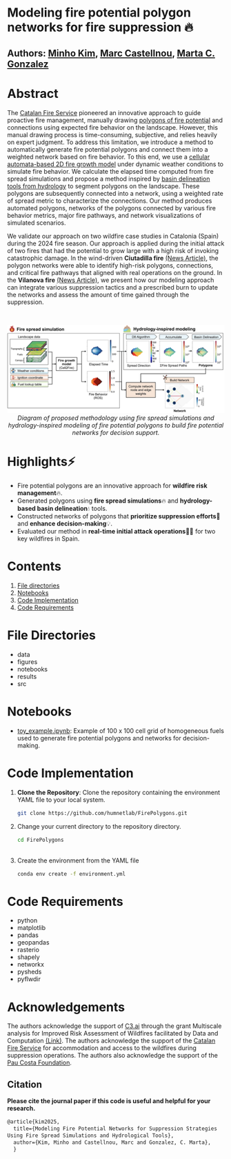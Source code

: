 # Modeling fire potential polygon networks for fire suppression 🔥
Authors: [Minho Kim](https://minho.me), [Marc Castellnou](https://www.researchgate.net/profile/Marc-Castellnou), [Marta C. Gonzalez](https://scholar.google.com/citations?user=YAGjro8AAAAJ&hl=en)
---------------------

# Abstract
The [Catalan Fire Service](https://ajuntament.barcelona.cat/bombers/en) pioneered an innovative approach to guide proactive fire management, manually drawing [polygons of fire potential](https://link.springer.com/article/10.1186/s42408-019-0048-6) and connections using expected fire behavior on the landscape. However, this manual drawing process is time-consuming, subjective, and relies heavily on expert judgment. To address this limitation, we introduce a method to automatically generate fire potential polygons and connect them into a weighted network based on fire behavior. To this end, we use a [cellular automata-based 2D fire growth model](https://www.frontiersin.org/journals/forests-and-global-change/articles/10.3389/ffgc.2021.692706/full) under dynamic weather conditions to simulate fire behavior. We calculate the elapsed time computed from fire spread simulations and propose a method inspired by [basin delineation tools from hydrology](https://proceedings.esri.com/library/userconf/proc01/professional/papers/pap1008/p1008.htm) to segment polygons on the landscape. These polygons are subsequently connected into a network, using a weighted rate of spread metric to characterize the connections. Our method produces automated polygons, networks of the polygons connected by various fire behavior metrics, major fire pathways, and network visualizations of simulated scenarios. 

We validate our approach on two wildfire case studies in Catalonia (Spain) during the 2024 fire season. Our approach is applied during the initial attack of two fires that had the potential to grow large with a high risk of invoking catastrophic damage. In the wind-driven **Ciutadilla fire** [(News Article)](https://www.catalannews.com/society-science/item/forest-fire-forces-lockdown-of-two-towns-in-lleida), the polygon networks were able to identify high-risk polygons, connections, and critical fire pathways that aligned with real operations on the ground. In the **Vilanova fire** [(News Article)](https://www.elperiodico.com/es/sociedad/20240809/incendio-vilanova-meia-confinamiento-106814577), we present how our modeling approach can integrate various suppression tactics and a prescribed burn to update the networks and assess the amount of time gained through the suppression. 

<br/>
<p align="center">
  <img src="figures/methodology.jpg" width="900">
  <br><i>Diagram of proposed methodology using fire spread simulations and hydrology-inspired modeling of fire potential polygons to build fire potential networks for decision support.</i>
</p>

# Highlights⚡
* Fire potential polygons are an innovative approach for **wildfire risk management**🔥.
* Generated polygons using **fire spread simulations**🔥 and **hydrology-based basin delineation**💧 tools.
* Constructed networks of polygons that **prioritize suppression efforts**🚒 and **enhance decision-making**💡.
* Evaluated our method in **real-time initial attack operations**🧑‍🚒 for two key wildfires in Spain.

# Contents
1. [File directories](#Directories)
2. [Notebooks](#Notebooks)
3. [Code Implementation](#Implementation)
4. [Code Requirements](#Requirements)

# File Directories
<a id="Directories"></a>
- data
- figures
- notebooks
- results
- src

# Notebooks
<a id="Notebooks"></a>
- [toy_example.ipynb](notebooks/toy_example.ipynb): Example of 100 x 100 cell grid of homogeneous fuels used to generate fire potential polygons and networks for decision-making.

# Code Implementation
<a id="Imeplementation"></a>

1. **Clone the Repository**: Clone the repository containing the environment YAML file to your local system.
   ```bash
   git clone https://github.com/humnetlab/FirePolygons.git
2. Change your current directory to the repository directory. 
   ```bash
   cd FirePolygons
  
3. Create the environment from the YAML file
   ```bash
   conda env create -f environment.yml
   

# Code Requirements
<a id="Requirements"></a>
- python
- matplotlib
- pandas
- geopandas
- rasterio
- shapely
- networkx
- pysheds
- pyflwdir

# Acknowledgements
The authors acknowledge the support of [C3.ai](https://c3.ai) through the grant Multiscale analysis for Improved Risk Assessment of Wildfires facilitated by Data and Computation [(Link)](https://c3.ai/c3-ai-digital-transformation-institute-announces-ai-for-energy-and-climate-security-grantees/). The authors acknowledge the support of the [Catalan Fire Service](https://ajuntament.barcelona.cat/bombers/en) for accommodation and access to the wildfires during suppression operations. The authors also acknowledge the support of the [Pau Costa Foundation](https://www.paucostafoundation.org/en/).


Citation
---------------------
**Please cite the journal paper if this code is useful and helpful for your research.**

    @article{kim2025,
      title={Modeling Fire Potential Networks for Suppression Strategies Using Fire Spread Simulations and Hydrological Tools},
      author={Kim, Minho and Castellnou, Marc and Gonzalez, C. Marta},
      }
